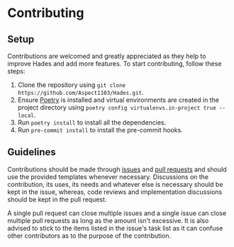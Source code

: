 # Contributing

## Setup

Contributions are welcomed and greatly appreciated as they help to improve Hades
and add more features. To start contributing, follow these steps:

1. Clone the repository using
   `git clone https://github.com/Aspect1103/Hades.git`.
2. Ensure [Poetry](https://python-poetry.org/) is installed and virtual
   environments are created in the project directory using
   `poetry config virtualenvs.in-project true --local`.
3. Run `poetry install` to install all the dependencies.
4. Run `pre-commit install` to install the pre-commit hooks.

## Guidelines

Contributions should be made through
[issues](https://github.com/Aspect1103/Hades/issues) and
[pull requests](https://github.com/Aspect1103/Hades/pulls) and should use the
provided templates whenever necessary. Discussions on the contribution, its
uses, its needs and whatever else is necessary should be kept in the issue,
whereas, code reviews and implementation discussions should be kept in the pull
request.

A single pull request can close multiple issues and a single issue can close
multiple pull requests as long as the amount isn't excessive. It is also
advised to stick to the items listed in the issue's task list as it can confuse
other contributors as to the purpose of the contribution.
